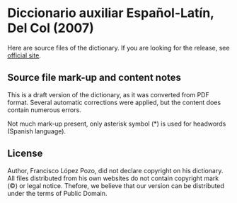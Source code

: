 # Diccionario auxiliar Español-Latín, Del Col (2007)

Here are source files of the dictionary. If you are looking for the release, see [official site][1].

## Source file mark-up and content notes

This is a draft version of the dictionary, as it was converted from PDF format. Several automatic corrections were applied, but the content does contain numerous errors.

Not much mark-up present, only asterisk symbol (*) is used for headwords (Spanish language).


## License

Author, Francisco López Pozo, did not declare copyright on his dictionary. All files distributed from his own websites do not contain copyright mark (©) or legal notice. Thefore, we believe that our version can be distributed under the terms of Public Domain.

[1]: https://nikita-moor.github.io/dictionaries/dictionaries/LopezPozo1997.html
[2]: http://www.juan23.edu.ar/latin/diccionario.html


